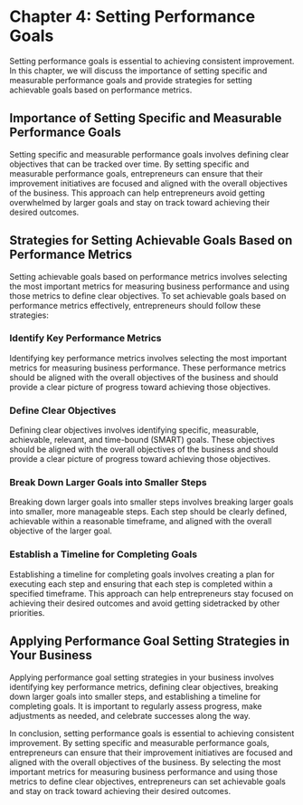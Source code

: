 Chapter 4: Setting Performance Goals
====================================

Setting performance goals is essential to achieving consistent improvement. In this chapter, we will discuss the importance of setting specific and measurable performance goals and provide strategies for setting achievable goals based on performance metrics.

Importance of Setting Specific and Measurable Performance Goals
---------------------------------------------------------------

Setting specific and measurable performance goals involves defining clear objectives that can be tracked over time. By setting specific and measurable performance goals, entrepreneurs can ensure that their improvement initiatives are focused and aligned with the overall objectives of the business. This approach can help entrepreneurs avoid getting overwhelmed by larger goals and stay on track toward achieving their desired outcomes.

Strategies for Setting Achievable Goals Based on Performance Metrics
--------------------------------------------------------------------

Setting achievable goals based on performance metrics involves selecting the most important metrics for measuring business performance and using those metrics to define clear objectives. To set achievable goals based on performance metrics effectively, entrepreneurs should follow these strategies:

### Identify Key Performance Metrics

Identifying key performance metrics involves selecting the most important metrics for measuring business performance. These performance metrics should be aligned with the overall objectives of the business and should provide a clear picture of progress toward achieving those objectives.

### Define Clear Objectives

Defining clear objectives involves identifying specific, measurable, achievable, relevant, and time-bound (SMART) goals. These objectives should be aligned with the overall objectives of the business and should provide a clear picture of progress toward achieving those objectives.

### Break Down Larger Goals into Smaller Steps

Breaking down larger goals into smaller steps involves breaking larger goals into smaller, more manageable steps. Each step should be clearly defined, achievable within a reasonable timeframe, and aligned with the overall objective of the larger goal.

### Establish a Timeline for Completing Goals

Establishing a timeline for completing goals involves creating a plan for executing each step and ensuring that each step is completed within a specified timeframe. This approach can help entrepreneurs stay focused on achieving their desired outcomes and avoid getting sidetracked by other priorities.

Applying Performance Goal Setting Strategies in Your Business
-------------------------------------------------------------

Applying performance goal setting strategies in your business involves identifying key performance metrics, defining clear objectives, breaking down larger goals into smaller steps, and establishing a timeline for completing goals. It is important to regularly assess progress, make adjustments as needed, and celebrate successes along the way.

In conclusion, setting performance goals is essential to achieving consistent improvement. By setting specific and measurable performance goals, entrepreneurs can ensure that their improvement initiatives are focused and aligned with the overall objectives of the business. By selecting the most important metrics for measuring business performance and using those metrics to define clear objectives, entrepreneurs can set achievable goals and stay on track toward achieving their desired outcomes.
